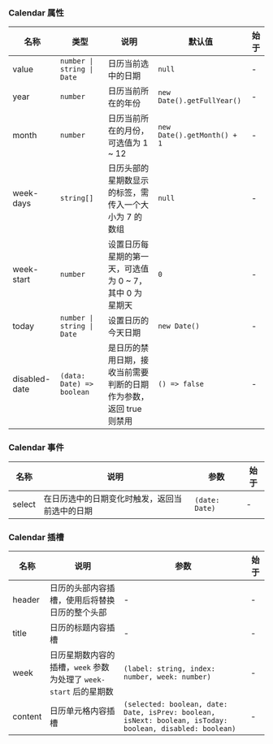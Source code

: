 ### Calendar 属性

| 名称          | 类型                     | 说明                                                               | 默认值                    | 始于 |
| ------------- | ------------------------ | ------------------------------------------------------------------ | ------------------------- | --- |
| value         | `number \| string \| Date` | 日历当前选中的日期                                                 | `null`                      | - |
| year          | `number`                   | 日历当前所在的年份                                                 | `new Date().getFullYear()`  | - |
| month         | `number`                   | 日历当前所在的月份，可选值为 1 ~ 12                                | `new Date().getMonth() + 1` | - |
| week-days     | `string[]`                    | 日历头部的星期数显示的标签，需传入一个大小为 7 的数组              | `null`                      | - |
| week-start    | `number`                   | 设置日历每星期的第一天，可选值为 0 ~ 7，其中 0 为星期天            | `0`                         | - |
| today         | `number \| string \| Date` | 设置日历的今天日期                                                 | `new Date()`               | - |
| disabled-date | `(data: Date) => boolean`                 | 是日历的禁用日期，接收当前需要判断的日期作为参数，返回 true 则禁用 | `() => false`               | - |

### Calendar 事件

| 名称      | 说明                                           | 参数 | 始于 |
| --------- | ---------------------------------------------- | ---- | --- |
| select | 在日历选中的日期变化时触发，返回当前选中的日期 | `(date: Date)` | - |

### Calendar 插槽

| 名称    | 说明                                                                                                  | 参数 | 始于 |
| ------- | ----------------------------------------------------------------------------------------------------- | --- | --- |
| header  | 日历的头部内容插槽，使用后将替换日历的整个头部                                                        | - | - |
| title   | 日历的标题内容插槽                                                                                    | - | - |
| week    | 日历星期数内容的插槽，`week` 参数为处理了 `week-start` 后的星期数                              | `(label: string, index: number, week: number)` | - |
| content | 日历单元格内容插槽 | `(selected: boolean, date: Date, isPrev: boolean, isNext: boolean, isToday: boolean, disabled: boolean)` | - |
